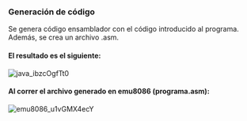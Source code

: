### Generación de código
Se genera código ensamblador con el código introducido al programa. Además, se crea un archivo .asm.
#### El resultado es el siguiente:
![java_ibzcOgfTt0](https://github.com/luisrico5562/SeminarioTraductores2/assets/127691671/46e08a65-cf68-4536-a163-e4c199fab766)
#### Al correr el archivo generado en emu8086 (programa.asm):
![emu8086_u1vGMX4ecY](https://github.com/luisrico5562/SeminarioTraductores2/assets/127691671/a1e63aa0-d448-41fb-957b-eb5811383287)
